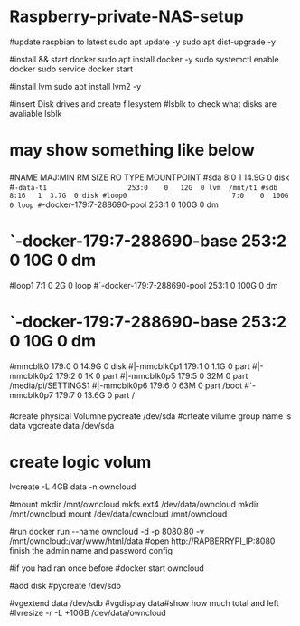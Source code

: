 # Raspberry-private-NAS-setup


#update raspbian to latest
sudo apt update -y
sudo apt dist-upgrade -y

#install && start docker
sudo apt install docker -y
sudo systemctl enable docker
sudo service docker start

#install lvm
sudo apt install lvm2 -y


#insert Disk drives and create filesystem
#lsblk to check what disks are avaliable
lsblk
# may show something like below

###
#NAME                         MAJ:MIN RM  SIZE RO TYPE MOUNTPOINT
#sda                            8:0    1 14.9G  0 disk
#`-data-t1                    253:0    0   12G  0 lvm  /mnt/t1
#sdb                            8:16   1  3.7G  0 disk
#loop0                          7:0    0  100G  0 loop
#`-docker-179:7-288690-pool   253:1    0  100G  0 dm
#  `-docker-179:7-288690-base 253:2    0   10G  0 dm
#loop1                          7:1    0    2G  0 loop
#`-docker-179:7-288690-pool   253:1    0  100G  0 dm
#  `-docker-179:7-288690-base 253:2    0   10G  0 dm
#mmcblk0                      179:0    0 14.9G  0 disk
#|-mmcblk0p1                  179:1    0  1.1G  0 part
#|-mmcblk0p2                  179:2    0    1K  0 part
#|-mmcblk0p5                  179:5    0   32M  0 part /media/pi/SETTINGS1
#|-mmcblk0p6                  179:6    0   63M  0 part /boot
#`-mmcblk0p7                  179:7    0 13.6G  0 part /
####

#create physical Volumne
pycreate /dev/sda
#crteate vilume group name is data
vgcreate data /dev/sda
# create logic volum
lvcreate -L 4GB data -n owncloud

#mount 
mkdir /mnt/owncloud
mkfs.ext4 /dev/data/owncloud
mkdir /mnt/owncloud
mount /dev/data/owncloud /mnt/owncloud


#run
docker run --name owncloud -d -p 8080:80 -v /mnt/owncloud:/var/www/html/data
#open http://RAPBERRYPI_IP:8080 finish the admin name and password config

#if you had ran once before
#docker start owncloud

#add disk
#pycreate /dev/sdb

#vgextend data /dev/sdb
#vgdisplay data#show how much total and left 
#lvresize -r -L +10GB /dev/data/owncloud
